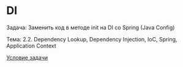 # DI

Задача: Заменить код в методе init на DI со Spring (Java Config)

Тема: 2.2. Dependency Lookup, Dependency Injection, IoC, Spring, Application Context

[Условие задачи](https://github.com/netology-code/jspr-homeworks/tree/master/05_di)